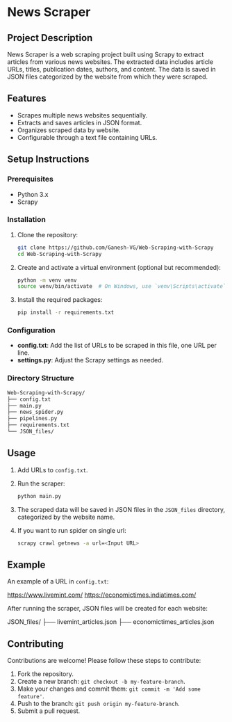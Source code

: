 # News Scraper

## Project Description

News Scraper is a web scraping project built using Scrapy to extract articles from various news websites. The extracted data includes article URLs, titles, publication dates, authors, and content. The data is saved in JSON files categorized by the website from which they were scraped.

## Features

- Scrapes multiple news websites sequentially.
- Extracts and saves articles in JSON format.
- Organizes scraped data by website.
- Configurable through a text file containing URLs.

## Setup Instructions

### Prerequisites

- Python 3.x
- Scrapy

### Installation

1. Clone the repository:

    ```sh
    git clone https://github.com/Ganesh-VG/Web-Scraping-with-Scrapy
    cd Web-Scraping-with-Scrapy
    ```

2. Create and activate a virtual environment (optional but recommended):

    ```sh
    python -m venv venv
    source venv/bin/activate  # On Windows, use `venv\Scripts\activate`
    ```

3. Install the required packages:

    ```sh
    pip install -r requirements.txt
    ```

### Configuration

- **config.txt**: Add the list of URLs to be scraped in this file, one URL per line.
- **settings.py**: Adjust the Scrapy settings as needed.

### Directory Structure

```sh
Web-Scraping-with-Scrapy/
├── config.txt
├── main.py
├── news_spider.py
├── pipelines.py
├── requirements.txt
└── JSON_files/
```

## Usage

1. Add URLs to `config.txt`.

2. Run the scraper:

    ```sh
    python main.py
    ```

3. The scraped data will be saved in JSON files in the `JSON_files` directory, categorized by the website name.

4. If you want to run spider on single url:

    ```sh
    scrapy crawl getnews -a url=<Input URL>  
    ```

## Example

An example of a URL in `config.txt`:

https://www.livemint.com/
https://economictimes.indiatimes.com/

After running the scraper, JSON files will be created for each website:

JSON_files/
├── livemint_articles.json
├── economictimes_articles.json

## Contributing

Contributions are welcome! Please follow these steps to contribute:

1. Fork the repository.
2. Create a new branch: `git checkout -b my-feature-branch`.
3. Make your changes and commit them: `git commit -m 'Add some feature'`.
4. Push to the branch: `git push origin my-feature-branch`.
5. Submit a pull request.


